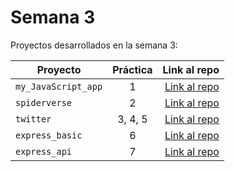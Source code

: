 # Semana 3 

Proyectos desarrollados en la semana 3:

| Proyecto | Práctica | Link al repo |
| ------------- |:-------------:| -----:|
|`my_JavaScript_app`|1|[Link al repo](https://github.com/DiegoCantarell/my_JavaScript_app)|
|`spiderverse`|2|[Link al repo](https://github.com/DiegoCantarell/Spiderverse)|
|`twitter`|3, 4, 5|[Link al repo](https://github.com/DiegoCantarell/twitter)|
|`express_basic`|6|[Link al repo](https://github.com/DiegoCantarell/express-js-basic)|
|`express_api`|7|[Link al repo](https://github.com/DiegoCantarell/my-express-api)|
